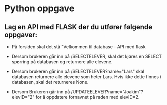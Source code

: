 # Python oppgave

## Lag en API med FLASK der du utfører følgende oppgaver:

- På forsiden skal det stå "Velkommen til database - API med flask

- Dersom brukeren går inn på /SELECTELEVER, skal det kjøres en SELECT spørring på databasen og returnere alle elevene.

- Dersom brukeren går inn på /SELECTELEVER?name="Lars" skal databasen returnere alle elevene som heter Lars. Hvis ikke dette finnes i databasen, skal det returneres None.

- Dersom Brukeren går inn på /UPDATEELEVER?name="Joakim"?elevID="2" for å oppdatere fornavnet på raden med elevID=2.
